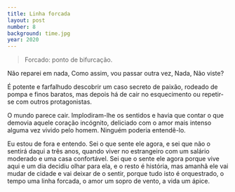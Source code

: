 ```yaml
---
title: Linha forcada
layout: post
number: 8
background: time.jpg
year: 2020
---
```


> Forcado: ponto de bifurcação.

Não reparei em nada, Como assim, vou passar outra vez, Nada, Não viste?

É potente e farfalhudo descobrir um caso secreto de paixão, rodeado de pompa e finos baratos, mas depois há de cair no esquecimento ou repetir-se com outros protagonistas.

O mundo parece cair. Implodiram-lhe os sentidos e havia que contar o que demovia aquele coração incógnito, deliciado com o amor mais intenso alguma vez vivido pelo homem. Ninguém poderia entendê-lo.

Eu estou de fora e entendo. Sei o que sente ele agora, e sei que não o sentirá daqui a três anos, quando viver no estrangeiro com um salário moderado e uma casa confortável. Sei que o sente ele agora porque vive aqui e um dia decidiu olhar para ela, e o resto é história, mas amanhã ele vai mudar de cidade e vai deixar de o sentir, porque tudo isto é orquestrado, o tempo uma linha forcada, o amor um sopro de vento, a vida um ápice.
